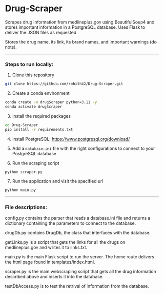 # Drug-Scraper

Scrapes drug information from medlineplus.gov using BeautifulSoup4 and stores important information in a PostgreSQL database. Uses Flask to deliver the JSON files as requested.

Stores the drug name, its link, its brand names, and important warnings (do nots).

<hr>

### Steps to run locally:

1. Clone this repository
```bash
git clone https://github.com/rohith42/Drug-Scraper.git
```

2. Create a conda environment
```bash
conda create -n drugScraper python=3.11 -y
conda activate drugScraper
```

3. Install the required packages
```bash
cd Drug-Scraper
pip install -r requirements.txt
```

4. Install PostgreSQL: https://www.postgresql.org/download/

5. Add a ```database.ini``` file with the right configurations to connect to your PostgreSQL database

6. Run the scraping script
```bash
python scraper.py
```

7. Run the application and visit the specified url
```bash
python main.py
```

<hr>

### File descriptions:

config.py contains the parser that reads a database.ini file and returns a dictionary containing the parameters to connect to the database.

drugDb.py contains DrugDb, the class that interfaces with the database.

getLinks.py is a script that gets the links for all the drugs on medlineplus.gov and writes it to links.txt.

main.py is the main Flask script to run the server. The home route delivers the html page found in templates/index.html.

scraper.py is the main webscraping script that gets all the drug information described above and inserts it into the database.

testDbAccess.py is to test the retrival of information from the database.
